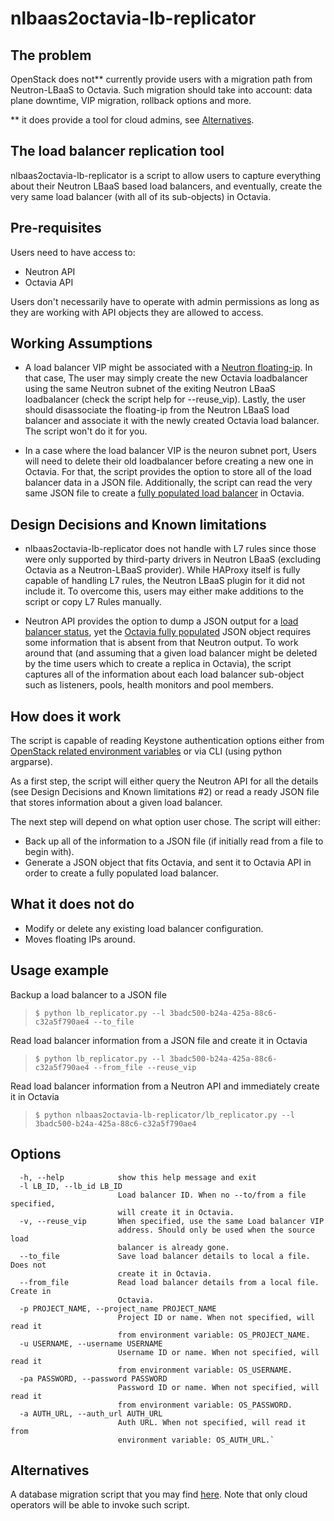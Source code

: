 # nlbaas2octavia-lb-replicator

## The problem
OpenStack does not** currently provide users with a migration path from Neutron-LBaaS to  Octavia.
Such migration should take into account: data plane downtime, VIP migration, rollback options and more.

** it does provide a tool for cloud admins, see [Alternatives](#alternatives).

## The load balancer replication tool
nlbaas2octavia-lb-replicator is a script to allow users to capture everything about their Neutron LBaaS based load balancers, and eventually, create the very same load balancer (with all of its sub-objects) in Octavia.

## Pre-requisites 
 Users need to have access to:
- Neutron API
- Octavia API

Users don't necessarily have to operate with admin permissions as long as they are working with API objects they are allowed to access.

## Working Assumptions
- A load balancer VIP might be associated with a [Neutron floating-ip](https://www.rdoproject.org/networking/difference-between-floating-ip-and-private-ip/). In that case, The user may simply create the new Octavia loadbalancer using the same Neutron subnet of the exiting Neutron LBaaS loadbalancer (check the script help for --reuse_vip). Lastly, the user should disassociate the floating-ip from the Neutron LBaaS load balancer and associate it with the newly created Octavia load balancer. The script won't do it for you.

- In a case where the load balancer VIP is the neuron subnet port, Users will need to delete their old loadbalancer before creating a new one in Octavia. For that, the script provides the option to store all of the load balancer data in a JSON file. Additionally, the script can read the very same JSON file to create a [fully populated load balancer]( https://developer.openstack.org/api-ref/load-balancer/v2/index.html?expanded=create-a-load-balancer-detail#creating-a-fully-populated-load-balancer) in Octavia.

## Design Decisions and Known limitations
- nlbaas2octavia-lb-replicator does not handle with L7 rules since those were only supported by third-party drivers in Neutron LBaaS (excluding Octavia as a Neutron-LBaaS provider). While HAProxy itself is fully capable of handling L7 rules, the Neutron LBaaS plugin for it did not include it. To overcome this, users may either make additions to the script or copy L7 Rules manually.

- Neutron API provides the option to dump a JSON output for a [load balancer status]( https://developer.openstack.org/api-ref/network/v2/?expanded=show-load-balancer-status-tree-detail#load-balancer-statuses), yet the [Octavia fully populated]( https://developer.openstack.org/api-ref/load-balancer/v2/index.html?expanded=create-a-load-balancer-detail#creating-a-fully-populated-load-balancer) JSON object requires some information that is absent from that Neutron output. To work around that (and assuming that a given load balancer might be deleted by the time users which to create a replica in Octavia), the script captures all of the information about each load balancer sub-object such as listeners, pools, health monitors and pool members.

## How does it work
The script is capable of reading Keystone authentication options either from [OpenStack related environment variables](https://docs.openstack.org/mitaka/install-guide-obs/keystone-openrc.html) or via CLI (using python argparse).

As a first step, the script will either query the Neutron API for all the details (see Design Decisions and Known limitations #2) or read a ready JSON file that stores information about a given load balancer.

The next step will depend on what option user chose.
The script will either:
- Back up all of the information to a JSON file (if initially read from a file to begin with).
- Generate a JSON object that fits Octavia, and sent it to Octavia API in order to create a fully populated load balancer.  

## What it does not do
- Modify or delete any existing load balancer configuration.
- Moves floating IPs around.

## Usage example
Backup a load balancer to a JSON file
> `$ python lb_replicator.py --l 3badc500-b24a-425a-88c6-c32a5f790ae4 --to_file`

Read load balancer information from a JSON file and create it in Octavia
> `$ python lb_replicator.py --l 3badc500-b24a-425a-88c6-c32a5f790ae4 --from_file --reuse_vip`

Read load balancer information from a Neutron API and immediately create it in Octavia
> `$ python nlbaas2octavia-lb-replicator/lb_replicator.py --l 3badc500-b24a-425a-88c6-c32a5f790ae4`

## Options
      -h, --help            show this help message and exit
      -l LB_ID, --lb_id LB_ID
                            Load balancer ID. When no --to/from a file specified, 
                            will create it in Octavia.
      -v, --reuse_vip       When specified, use the same Load balancer VIP
                            address. Should only be used when the source load
                            balancer is already gone.
      --to_file             Save load balancer details to local a file. Does not
                            create it in Octavia.
      --from_file           Read load balancer details from a local file. Create in
                            Octavia.
      -p PROJECT_NAME, --project_name PROJECT_NAME
                            Project ID or name. When not specified, will read it
                            from environment variable: OS_PROJECT_NAME.
      -u USERNAME, --username USERNAME
                            Username ID or name. When not specified, will read it
                            from environment variable: OS_USERNAME.
      -pa PASSWORD, --password PASSWORD
                            Password ID or name. When not specified, will read it
                            from environment variable: OS_PASSWORD.
      -a AUTH_URL, --auth_url AUTH_URL
                            Auth URL. When not specified, will read it from
                            environment variable: OS_AUTH_URL.`

## Alternatives
A database migration script that you may find [here](https://github.com/openstack/neutron-lbaas/tree/master/tools/nlbaas2octavia).
Note that only cloud operators will be able to invoke such script.

